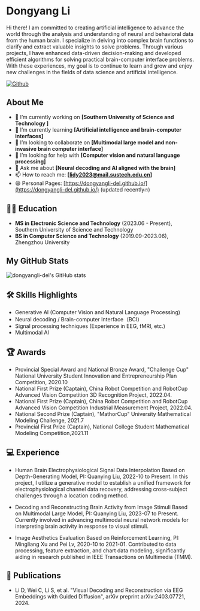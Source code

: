 # Dongyang Li 
Hi there! I am committed to creating artificial intelligence to advance the world through the analysis and understanding of neural and behavioral data from the human brain. I specialize in delving into complex brain functions to clarify and extract valuable insights to solve problems. Through various projects, I have enhanced data-driven decision-making and developed efficient algorithms for solving practical brain-computer interface problems. With these experiences, my goal is to continue to learn and grow and enjoy new challenges in the fields of data science and artificial intelligence.

[![Github](https://hits.seeyoufarm.com/api/count/incr/badge.svg?url=https://github.com/dongyangli-del&count_bg=%2387CEEB&title_bg=%23555555&icon=&icon_color=%23E7E7E7&title=Github&edge_flat=false)](https://hits.seeyoufarm.com)



## About Me

- 🔭 I’m currently working on **[Southern University of Science and Technology
]**
- 🌱 I’m currently learning **[Artificial intelligence and brain-computer interfaces]**
- 👯 I’m looking to collaborate on **[Multimodal large model and non-invasive brain computer interface]**
- 🤔 I’m looking for help with **[Computer vision and natural language processing]**
- 💬 Ask me about **[Neural decoding and AI aligned with the brain]**
- 📫 How to reach me: **[lidy2023@mail.sustech.edu.cn]**
- 😄 Personal Pages: [https://dongyangli-del.github.io/](https://dongyangli-del.github.io/) (updated recently🔥)

## 👩‍🎓 Education

- **MS in Electronic Science and Technology** (2023.06 - Present), Southern University of Science and Technology
- **BS in Computer Science and Technology** (2019.09-2023.06), Zhengzhou University


<!-- 
## 💼 Career

- MS Student at [Lab Name], [University Name], [Country], (Year - Present). [Lab website if any]
- Undergraduate Researcher at [Lab Name], [University Name], [Country], (Year - Year).
- Undergraduate Researcher at [Research Group Name], [University Name], [Country], (Year - Year).
 -->
## My GitHub Stats

![dongyangli-del's GitHub stats](https://github-readme-stats.vercel.app/api?username=dongyangli-del&show_icons=true)

## 🛠 Skills Highlights

- Generative AI (Computer Vision and Natural Language Processing)
- Neural decoding / Brain-computer Interface（BCI）
- Signal processing techniques (Experience in EEG, fMRI, etc.)
- Multimodal AI

## 🏆 Awards

- Provincial Special Award and National Bronze Award, "Challenge Cup" National University Student Innovation and Entrepreneurship Plan Competition, 2020.10
- National First Prize (Captain), China Robot Competition and RobotCup Advanced Vision Competition 3D Recognition Project, 2022.04.
- National First Prize (Captain), China Robot Competition and RobotCup Advanced Vision Competition Industrial Measurement Project, 2022.04.
- National Second Prize (Captain), "MathorCup" University Mathematical Modeling Challenge, 2021.7
- Provincial First Prize (Captain), National College Student Mathematical Modeling Competition,2021.11


## 💻 Experience

- Human Brain Electrophysiological Signal Data Interpolation Based on Depth-Generating Model, PI: Quanying Liu, 2022-10 to Present. In this project, I utilize a generative model to establish a unified framework for electrophysiological channel data recovery, addressing cross-subject challenges through a location coding method.

- Decoding and Reconstructing Brain Activity from Image Stimuli Based on Multimodal Large Model, PI: Quanying Liu, 2023-07 to Present. Currently involved in advancing multimodal neural network models for interpreting brain activity in response to visual stimuli.

- Image Aesthetics Evaluation Based on Reinforcement Learning, PI: Mingliang Xu and Pei Lv, 2020-10 to 2021-01. Contributed to data processing, feature extraction, and chart data modeling, significantly aiding in research published in IEEE Transactions on Multimedia (TMM).


## 📝 Publications

- Li D, Wei C, Li S, et al. "Visual Decoding and Reconstruction via EEG Embeddings with Guided Diffusion", arXiv preprint arXiv:2403.07721, 2024.



<!-- Don't forget to add your username and links to the actual badge sources for visitor count and GitHub stats! -->
